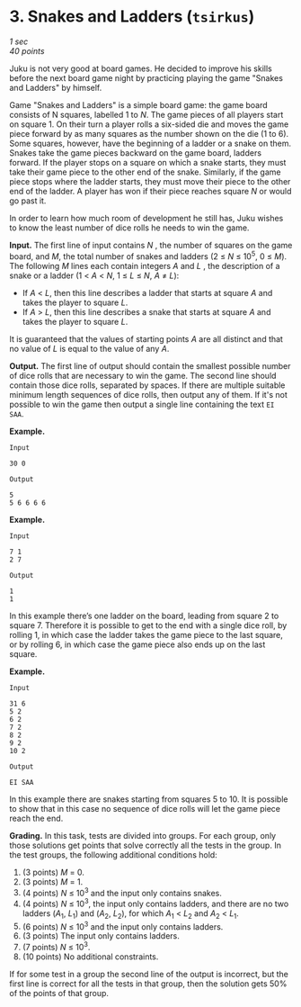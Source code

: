 # 3. Snakes and Ladders (`tsirkus`)

*1 sec*  
*40 points*

Juku is not very good at board games. He decided to improve his skills before the next board game
night by practicing playing the game "Snakes and Ladders" by himself.

Game "Snakes and Ladders" is a simple board game: the game board consists of N squares, labelled 1
to *N*. The game pieces of all players start on square 1. On their turn a player rolls a six-sided
die and moves the game piece forward by as many squares as the number shown on the die (1 to 6).
Some squares, however, have the beginning of a ladder or a snake on them. Snakes take the game
pieces backward on the game board, ladders forward. If the player stops on a square on which a snake
starts, they must take their game piece to the other end of the snake. Similarly, if the game piece
stops where the ladder starts, they must move their piece to the other end of the ladder. A player
has won if their piece reaches square *N* or would go past it.

In order to learn how much room of development he still has, Juku wishes to know the least number of
dice rolls he needs to win the game.

**Input.** The first line of input contains *N* , the number of squares on the game board, and *M*,
the total number of snakes and ladders (2 &le; *N* &le; 10<sup>5</sup>, 0 &le; *M*). The following
*M* lines each contain integers *A* and *L* , the description of a snake or a ladder
(1 &lt; *A* &lt; *N*, 1 &le; *L* &le; *N*, *A* &ne; *L*):

* If *A* &lt; *L*, then this line describes a ladder that starts at square *A* and takes the player
  to square *L*.
* If *A* &gt; *L*, then this line describes a snake that starts at square *A* and takes the player
  to square *L*.

It is guaranteed that the values of starting points *A* are all distinct and that no value of *L* is
equal to the value of any *A*.

**Output.** The first line of output should contain the smallest possible number of dice rolls that
are necessary to win the game. The second line should contain those dice rolls, separated by spaces.
If there are multiple suitable minimum length sequences of dice rolls, then output any of them. If
it's not possible to win the game then output a single line containing the text `EI SAA`.

**Example.**

`Input`

    30 0

`Output`

    5
    5 6 6 6 6

**Example.**

`Input`

    7 1
    2 7

`Output`

    1
    1

In this example there’s one ladder on the board, leading from square 2 to square 7. Therefore it is
possible to get to the end with a single dice roll, by rolling 1, in which case the ladder takes the
game piece to the last square, or by rolling 6, in which case the game piece also ends up on the
last square.

**Example.**

`Input`

    31 6
    5 2
    6 2
    7 2
    8 2
    9 2
    10 2

`Output`

    EI SAA

In this example there are snakes starting from squares 5 to 10. It is possible to show that in this
case no sequence of dice rolls will let the game piece reach the end.

**Grading.** In this task, tests are divided into groups. For each group, only those solutions get
points that solve correctly all the tests in the group. In the test groups, the following additional
conditions hold:

1. (3 points) *M* = 0.
2. (3 points) *M* = 1.
3. (4 points) *N* &le; 10<sup>3</sup> and the input only contains snakes.
4. (4 points) *N* &le; 10<sup>3</sup>, the input only contains ladders, and there are no two ladders
   (*A*<sub>1</sub>, *L*<sub>1</sub>) and (*A*<sub>2</sub>, *L*<sub>2</sub>), for which
   *A*<sub>1</sub> &lt; *L*<sub>2</sub> and *A*<sub>2</sub> &lt; *L*<sub>1</sub>.
5. (6 points) *N* &le; 10<sup>3</sup> and the input only contains ladders.
6. (3 points) The input only contains ladders.
7. (7 points) *N* &le; 10<sup>3</sup>.
8. (10 points) No additional constraints.

If for some test in a group the second line of the output is incorrect, but the first line is
correct for all the tests in that group, then the solution gets 50% of the points of that group.
